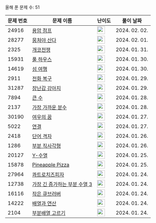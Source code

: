 올해 푼 문제 수: 51

| 문제 번호 | 문제 이름 | 난이도 | 풀이 날짜 |
| --- | --- | --- | --- |
| 24916 | [용암 점프](https://www.acmicpc.net/problem/24916) | <img height="25px" width="25px=" src="https://static.solved.ac/tier_small/18.svg"/> | 2024. 02. 02.  |
| 28277 | [뭉쳐야 산다](https://www.acmicpc.net/problem/28277) | <img height="25px" width="25px=" src="https://static.solved.ac/tier_small/16.svg"/> | 2024. 02. 01.  |
| 2325 | [개코전쟁](https://www.acmicpc.net/problem/2325) | <img height="25px" width="25px=" src="https://static.solved.ac/tier_small/16.svg"/> | 2024. 01. 31.  |
| 15931 | [풀 하우스](https://www.acmicpc.net/problem/15931) | <img height="25px" width="25px=" src="https://static.solved.ac/tier_small/12.svg"/> | 2024. 01. 30.  |
| 14619 | [섬 여행](https://www.acmicpc.net/problem/14619) | <img height="25px" width="25px=" src="https://static.solved.ac/tier_small/13.svg"/> | 2024. 01. 30.  |
| 2911 | [전화 복구](https://www.acmicpc.net/problem/2911) | <img height="25px" width="25px=" src="https://static.solved.ac/tier_small/16.svg"/> | 2024. 01. 29.  |
| 31287 | [장난감 강아지](https://www.acmicpc.net/problem/31287) | <img height="25px" width="25px=" src="https://static.solved.ac/tier_small/8.svg"/> | 2024. 01. 29.  |
| 7894 | [큰 수](https://www.acmicpc.net/problem/7894) | <img height="25px" width="25px=" src="https://static.solved.ac/tier_small/13.svg"/> | 2024. 01. 28.  |
| 2137 | [가장 가까운 분수](https://www.acmicpc.net/problem/2137) | <img height="25px" width="25px=" src="https://static.solved.ac/tier_small/12.svg"/> | 2024. 01. 28.  |
| 30190 | [여우의 꿈](https://www.acmicpc.net/problem/30190) | <img height="25px" width="25px=" src="https://static.solved.ac/tier_small/12.svg"/> | 2024. 01. 27.  |
| 5022 | [연결](https://www.acmicpc.net/problem/5022) | <img height="25px" width="25px=" src="https://static.solved.ac/tier_small/15.svg"/> | 2024. 01. 27.  |
| 2418 | [단어 격자](https://www.acmicpc.net/problem/2418) | <img height="25px" width="25px=" src="https://static.solved.ac/tier_small/11.svg"/> | 2024. 01. 26.  |
| 1286 | [부분 직사각형](https://www.acmicpc.net/problem/1286) | <img height="25px" width="25px=" src="https://static.solved.ac/tier_small/11.svg"/> | 2024. 01. 26.  |
| 20127 | [Y-수열](https://www.acmicpc.net/problem/20127) | <img height="25px" width="25px=" src="https://static.solved.ac/tier_small/11.svg"/> | 2024. 01. 25.  |
| 15878 | [Pineapple Pizza](https://www.acmicpc.net/problem/15878) | <img height="25px" width="25px=" src="https://static.solved.ac/tier_small/16.svg"/> | 2024. 01. 25.  |
| 27964 | [콰트로치즈피자](https://www.acmicpc.net/problem/27964) | <img height="25px" width="25px=" src="https://static.solved.ac/tier_small/6.svg"/> | 2024. 01. 24.  |
| 12738 | [가장 긴 증가하는 부분 수열 3](https://www.acmicpc.net/problem/12738) | <img height="25px" width="25px=" src="https://static.solved.ac/tier_small/14.svg"/> | 2024. 01. 24.  |
| 16116 | [작은 큐브러버](https://www.acmicpc.net/problem/16116) | <img height="25px" width="25px=" src="https://static.solved.ac/tier_small/15.svg"/> | 2024. 01. 24.  |
| 14222 | [배열과 연산](https://www.acmicpc.net/problem/14222) | <img height="25px" width="25px=" src="https://static.solved.ac/tier_small/11.svg"/> | 2024. 01. 24.  |
| 2104 | [부분배열 고르기](https://www.acmicpc.net/problem/2104) | <img height="25px" width="25px=" src="https://static.solved.ac/tier_small/16.svg"/> | 2024. 01. 24.  |
